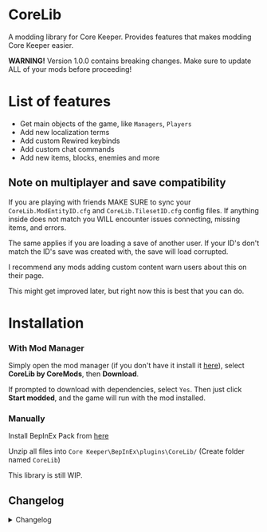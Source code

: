 # CoreLib
A modding library for Core Keeper. Provides features that makes modding Core Keeper easier.

**WARNING!** Version 1.0.0 contains breaking changes. Make sure to update ALL of your mods before proceeding!

# List of features
- Get main objects of the game, like `Managers`, `Players`
- Add new localization terms
- Add custom Rewired keybinds
- Add custom chat commands
- Add new items, blocks, enemies and more

## Note on multiplayer and save compatibility
If you are playing with friends MAKE SURE to sync your `CoreLib.ModEntityID.cfg` and `CoreLib.TilesetID.cfg` config files. If anything inside does not match you WILL encounter issues connecting, missing items, and errors.

The same applies if you are loading a save of another user. If your ID's don't match the ID's save was created with, the save will load corrupted.

I recommend any mods adding custom content warn users about this on their page.

This might get improved later, but right now this is best that you can do.

# Installation
### With Mod Manager

Simply open the mod manager (if you don't have it install it [here](https://dsp.thunderstore.io/package/ebkr/r2modman/)), select **CoreLib by CoreMods**, then **Download**.

If prompted to download with dependencies, select `Yes`.
Then just click **Start modded**, and the game will run with the mod installed.

### Manually
Install BepInEx Pack from [here](https://core-keeper.thunderstore.io/package/BepInEx/BepInExPack_Core_Keeper/)<br/>

Unzip all files into `Core Keeper\BepInEx\plugins\CoreLib/` (Create folder named `CoreLib`)<br/>

This library is still WIP.

## Changelog
<details>
<summary>Changelog</summary>

### v1.2.3
- Add unboxed variant of NativeList
- Another missed GCHandle in ModProjectile added

### v1.2.2
- Add missing GCHandles

### v1.2.1
- Fixed compatibility with game version 0.5.1.0 and higher
- Stop adding mod workbench when no one uses it

### v1.2.0
- Fixed compatibility with game version 0.5.0.0 and higher
- Chat Commands Module now uses Rewired Keybinds

### v1.1.2
- Fixed crashes and issues when using advanced features of CustomEntityModule

### v1.1.1
- @ `CaptainStupid#8539`: Fix for Localization failing on vanilla ObjectIDs

### v1.1.0
- Update to BepInEx 6.0.0-be.656
- Added Audio Module
- Added Drop Tables module
- Added Mod Resources module
- Added Utils Module
- Significant improvements to Custom Entity Module. Custom almost anything is possible now.

### v1.0.0
**WARNING!** This version contains breaking changes. Make sure to update ALL of your mods before proceeding!
- Refactor project structure. Now using submodules.
- Localization, Rewired keybinds are moved into their own submodule
- Added Chat commands submodule
- Added Custom Entity submodule

### v0.1.1
- Now supports dedicated servers

### v0.1.0
- Added Localization helper class
- Added RewiredKeybinds helper class
- Improve README

### v0.0.1
- Initial Release
</details>
